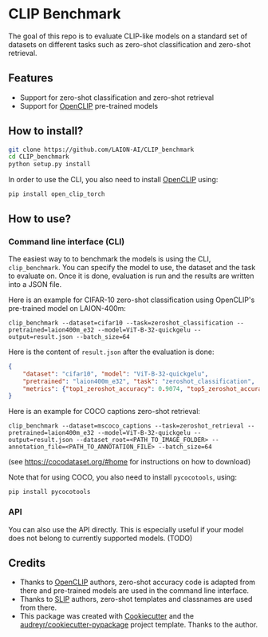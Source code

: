 # CLIP Benchmark


The goal of this repo is to evaluate CLIP-like models on a standard set
of datasets on different tasks such as zero-shot classification and zero-shot
retrieval.

## Features

* Support for zero-shot classification and zero-shot retrieval
* Support for [OpenCLIP](https://github.com/mlfoundations/open_clip) pre-trained models

## How to install?

```bash
git clone https://github.com/LAION-AI/CLIP_benchmark
cd CLIP_benchmark
python setup.py install
```

In order to use the CLI, you also need to install [OpenCLIP](https://github.com/mlfoundations/open_clip) using:

`pip install open_clip_torch`

## How to use?

### Command line interface (CLI)

The easiest way to to benchmark the models is using the CLI, `clip_benchmark`.
You can specify the model to use, the dataset and the task to evaluate on. Once it is done, evaluation is run and
the results are written into a JSON file.

 Here is an example for CIFAR-10 zero-shot classification using OpenCLIP's pre-trained model on LAION-400m:

 `clip_benchmark --dataset=cifar10 --task=zeroshot_classification --pretrained=laion400m_e32 --model=ViT-B-32-quickgelu --output=result.json --batch_size=64`

Here is the content of `result.json` after the evaluation is done:

```json
{
    "dataset": "cifar10", "model": "ViT-B-32-quickgelu", 
    "pretrained": "laion400m_e32", "task": "zeroshot_classification",
    "metrics": {"top1_zeroshot_accuracy": 0.9074, "top5_zeroshot_accuracy": 0.998}
}
```

 Here is an example for COCO captions zero-shot retrieval:

 `clip_benchmark --dataset=mscoco_captions --task=zeroshot_retrieval --pretrained=laion400m_e32 --model=ViT-B-32-quickgelu --output=result.json --dataset_root=<PATH_TO_IMAGE_FOLDER> --annotation_file=<PATH_TO_ANNOTATION_FILE> --batch_size=64` 
 
 (see <https://cocodataset.org/#home> for instructions on how to download)

 Note that for using COCO, you also need to install `pycocotools`, using:

 `pip install pycocotools`

### API

You can also use the API directly. This is especially useful if your model
does not belong to currently supported models.
(TODO)

## Credits

- Thanks to [OpenCLIP](https://github.com/mlfoundations/open_clip) authors, zero-shot accuracy code is adapted from there and pre-trained models are used in the command line interface.
- Thanks to [SLIP](https://github.com/facebookresearch/SLIP) authors, zero-shot templates and classnames are used from there.
- This package was created with [Cookiecutter]( https://github.com/audreyr/cookiecutter) and the [audreyr/cookiecutter-pypackage](https://github.com/audreyr/cookiecutter-pypackage) project template. Thanks to the author.
